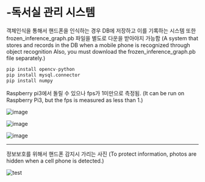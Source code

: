 # -독서실 관리 시스템  

객체인식을 통해서 핸드폰을 인식하는 경우 DB에 저장하고 이를 기록하는 시스템
또한 frozen_inference_graph.pb 파일을 별도로 다운을 받아야지 가능함
(A system that stores and records in the DB when a mobile phone is recognized through object recognition
Also, you must download the frozen_inference_graph.pb file separately.)
```py
pip install opencv-python
pip install mysql.connector
pip install numpy
```

Raspberry pi3에서 돌릴 수 있으나 fps가 1미만으로 측정됨.
(It can be run on Raspberry Pi3, but the fps is measured as less than 1.)

![image](https://github.com/JSHTIRED/-/assets/143377935/59012e24-916c-42ce-8f2f-b4515a0decea)

![image](https://github.com/JSHTIRED/-/assets/143377935/69a084a0-ced0-4e99-9bc6-08ea4e91b192)



![image](https://github.com/JSHTIRED/-/assets/143377935/82fafbb0-9b53-43c9-b7fd-ad66fd613c1c)

--- 
정보보호를 위해서 핸드폰 감지시 가리는 사진
(To protect information, photos are hidden when a cell phone is detected.)

![test](https://github.com/JSHTIRED/control_study_room/assets/143377935/f3bc5ca6-292b-4f16-ba91-b42ec80b6702)
